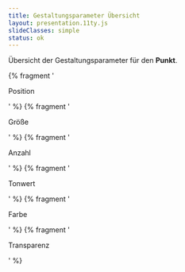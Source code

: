 ```yaml
---
title: Gestaltungsparameter Übersicht
layout: presentation.11ty.js
slideClasses: simple
status: ok
---
```


Übersicht der Gestaltungsparameter für den **Punkt**.
 
{% fragment '<p class="list">Position</p>' %}
{% fragment '<p class="list">Größe</p>' %}
{% fragment '<p class="list">Anzahl</p>' %}
{% fragment '<p class="list">Tonwert</p>' %}
{% fragment '<p class="list">Farbe</p>' %}
{% fragment '<p class="list">Transparenz</p>' %}
